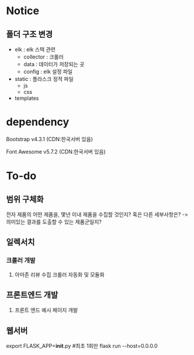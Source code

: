 # Notice
## 폴더 구조 변경
- elk : elk 스택 관련
  - collector : 크롤러
  - data : 데이터가 저장되는 곳
  - config : elk 설정 파일
- static : 플라스크 정적 파일
  - js
  - css
- templates
# dependency
Bootstrap v4.3.1 (CDN:한국서버 있음)

Font Awesome v5.7.2 (CDN:한국서버 있음)
# To-do
## 범위 구체화
전자 제품의 어떤 제품을, 몇년 이내 제품을 수집할 것인지? 혹은 다른 세부사항은? -> 의미있는 결과를 도출할 수 있는 제품군일지?
## 일렉서치
### 크롤러 개발
1. 아마존 리뷰 수집 크롤러 자동화 및 모듈화
## 프론트엔드 개발
1. 프론트 엔드 예시 페이지 개발


## 웹서버
export FLASK_APP=__init__.py #최초 1회만
flask run --host=0.0.0.0